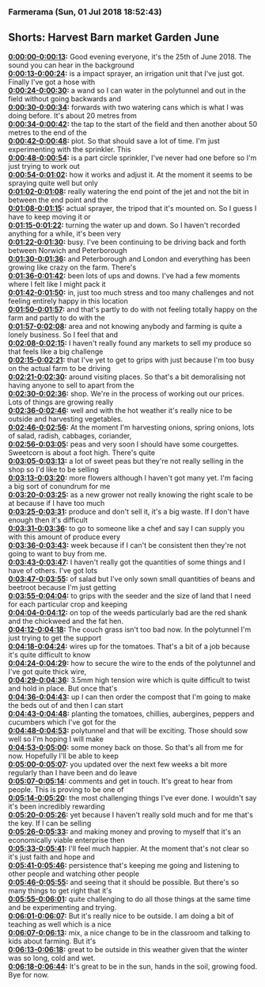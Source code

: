 ### Farmerama  (Sun, 01 Jul 2018 18:52:43)
## Shorts: Harvest Barn market Garden June  
**[0:00:00-0:00:13](https://soundcloud.com/farmerama-radio/shorts-harvest-barn-market-garden-june#t=0:00:00):**  Good evening everyone, it's the 25th of June 2018. The sound you can hear in the background  
**[0:00:13-0:00:24](https://soundcloud.com/farmerama-radio/shorts-harvest-barn-market-garden-june#t=0:00:13):**  is a impact sprayer, an irrigation unit that I've just got. Finally I've got a hose with  
**[0:00:24-0:00:30](https://soundcloud.com/farmerama-radio/shorts-harvest-barn-market-garden-june#t=0:00:24):**  a wand so I can water in the polytunnel and out in the field without going backwards and  
**[0:00:30-0:00:34](https://soundcloud.com/farmerama-radio/shorts-harvest-barn-market-garden-june#t=0:00:30):**  forwards with two watering cans which is what I was doing before. It's about 20 metres from  
**[0:00:34-0:00:42](https://soundcloud.com/farmerama-radio/shorts-harvest-barn-market-garden-june#t=0:00:34):**  the tap to the start of the field and then another about 50 metres to the end of the  
**[0:00:42-0:00:48](https://soundcloud.com/farmerama-radio/shorts-harvest-barn-market-garden-june#t=0:00:42):**  plot. So that should save a lot of time. I'm just experimenting with the sprinkler. This  
**[0:00:48-0:00:54](https://soundcloud.com/farmerama-radio/shorts-harvest-barn-market-garden-june#t=0:00:48):**  is a part circle sprinkler, I've never had one before so I'm just trying to work out  
**[0:00:54-0:01:02](https://soundcloud.com/farmerama-radio/shorts-harvest-barn-market-garden-june#t=0:00:54):**  how it works and adjust it. At the moment it seems to be spraying quite well but only  
**[0:01:02-0:01:08](https://soundcloud.com/farmerama-radio/shorts-harvest-barn-market-garden-june#t=0:01:02):**  really watering the end point of the jet and not the bit in between the end point and the  
**[0:01:08-0:01:15](https://soundcloud.com/farmerama-radio/shorts-harvest-barn-market-garden-june#t=0:01:08):**  actual sprayer, the tripod that it's mounted on. So I guess I have to keep moving it or  
**[0:01:15-0:01:22](https://soundcloud.com/farmerama-radio/shorts-harvest-barn-market-garden-june#t=0:01:15):**  turning the water up and down. So I haven't recorded anything for a while, it's been very  
**[0:01:22-0:01:30](https://soundcloud.com/farmerama-radio/shorts-harvest-barn-market-garden-june#t=0:01:22):**  busy. I've been continuing to be driving back and forth between Norwich and Peterborough  
**[0:01:30-0:01:36](https://soundcloud.com/farmerama-radio/shorts-harvest-barn-market-garden-june#t=0:01:30):**  and Peterborough and London and everything has been growing like crazy on the farm. There's  
**[0:01:36-0:01:42](https://soundcloud.com/farmerama-radio/shorts-harvest-barn-market-garden-june#t=0:01:36):**  been lots of ups and downs. I've had a few moments where I felt like I might pack it  
**[0:01:42-0:01:50](https://soundcloud.com/farmerama-radio/shorts-harvest-barn-market-garden-june#t=0:01:42):**  in, just too much stress and too many challenges and not feeling entirely happy in this location  
**[0:01:50-0:01:57](https://soundcloud.com/farmerama-radio/shorts-harvest-barn-market-garden-june#t=0:01:50):**  and that's partly to do with not feeling totally happy on the farm and partly to do with the  
**[0:01:57-0:02:08](https://soundcloud.com/farmerama-radio/shorts-harvest-barn-market-garden-june#t=0:01:57):**  area and not knowing anybody and farming is quite a lonely business. So I feel that and  
**[0:02:08-0:02:15](https://soundcloud.com/farmerama-radio/shorts-harvest-barn-market-garden-june#t=0:02:08):**  I haven't really found any markets to sell my produce so that feels like a big challenge  
**[0:02:15-0:02:21](https://soundcloud.com/farmerama-radio/shorts-harvest-barn-market-garden-june#t=0:02:15):**  that I've yet to get to grips with just because I'm too busy on the actual farm to be driving  
**[0:02:21-0:02:30](https://soundcloud.com/farmerama-radio/shorts-harvest-barn-market-garden-june#t=0:02:21):**  around visiting places. So that's a bit demoralising not having anyone to sell to apart from the  
**[0:02:30-0:02:36](https://soundcloud.com/farmerama-radio/shorts-harvest-barn-market-garden-june#t=0:02:30):**  shop. We're in the process of working out our prices. Lots of things are growing really  
**[0:02:36-0:02:46](https://soundcloud.com/farmerama-radio/shorts-harvest-barn-market-garden-june#t=0:02:36):**  well and with the hot weather it's really nice to be outside and harvesting vegetables.  
**[0:02:46-0:02:56](https://soundcloud.com/farmerama-radio/shorts-harvest-barn-market-garden-june#t=0:02:46):**  At the moment I'm harvesting onions, spring onions, lots of salad, radish, cabbages, coriander,  
**[0:02:56-0:03:05](https://soundcloud.com/farmerama-radio/shorts-harvest-barn-market-garden-june#t=0:02:56):**  peas and very soon I should have some courgettes. Sweetcorn is about a foot high. There's quite  
**[0:03:05-0:03:13](https://soundcloud.com/farmerama-radio/shorts-harvest-barn-market-garden-june#t=0:03:05):**  a lot of sweet peas but they're not really selling in the shop so I'd like to be selling  
**[0:03:13-0:03:20](https://soundcloud.com/farmerama-radio/shorts-harvest-barn-market-garden-june#t=0:03:13):**  more flowers although I haven't got many yet. I'm facing a big sort of conundrum for me  
**[0:03:20-0:03:25](https://soundcloud.com/farmerama-radio/shorts-harvest-barn-market-garden-june#t=0:03:20):**  as a new grower not really knowing the right scale to be at because if I have too much  
**[0:03:25-0:03:31](https://soundcloud.com/farmerama-radio/shorts-harvest-barn-market-garden-june#t=0:03:25):**  produce and don't sell it, it's a big waste. If I don't have enough then it's difficult  
**[0:03:31-0:03:36](https://soundcloud.com/farmerama-radio/shorts-harvest-barn-market-garden-june#t=0:03:31):**  to go to someone like a chef and say I can supply you with this amount of produce every  
**[0:03:36-0:03:43](https://soundcloud.com/farmerama-radio/shorts-harvest-barn-market-garden-june#t=0:03:36):**  week because if I can't be consistent then they're not going to want to buy from me.  
**[0:03:43-0:03:47](https://soundcloud.com/farmerama-radio/shorts-harvest-barn-market-garden-june#t=0:03:43):**  I haven't really got the quantities of some things and I have of others. I've got lots  
**[0:03:47-0:03:55](https://soundcloud.com/farmerama-radio/shorts-harvest-barn-market-garden-june#t=0:03:47):**  of salad but I've only sown small quantities of beans and beetroot because I'm just getting  
**[0:03:55-0:04:04](https://soundcloud.com/farmerama-radio/shorts-harvest-barn-market-garden-june#t=0:03:55):**  to grips with the seeder and the size of land that I need for each particular crop and keeping  
**[0:04:04-0:04:12](https://soundcloud.com/farmerama-radio/shorts-harvest-barn-market-garden-june#t=0:04:04):**  on top of the weeds particularly bad are the red shank and the chickweed and the fat hen.  
**[0:04:12-0:04:18](https://soundcloud.com/farmerama-radio/shorts-harvest-barn-market-garden-june#t=0:04:12):**  The couch grass isn't too bad now. In the polytunnel I'm just trying to get the support  
**[0:04:18-0:04:24](https://soundcloud.com/farmerama-radio/shorts-harvest-barn-market-garden-june#t=0:04:18):**  wires up for the tomatoes. That's a bit of a job because it's quite difficult to know  
**[0:04:24-0:04:29](https://soundcloud.com/farmerama-radio/shorts-harvest-barn-market-garden-june#t=0:04:24):**  how to secure the wire to the ends of the polytunnel and I've got quite thick wire,  
**[0:04:29-0:04:36](https://soundcloud.com/farmerama-radio/shorts-harvest-barn-market-garden-june#t=0:04:29):**  3.5mm high tension wire which is quite difficult to twist and hold in place. But once that's  
**[0:04:36-0:04:43](https://soundcloud.com/farmerama-radio/shorts-harvest-barn-market-garden-june#t=0:04:36):**  up I can then order the compost that I'm going to make the beds out of and then I can start  
**[0:04:43-0:04:48](https://soundcloud.com/farmerama-radio/shorts-harvest-barn-market-garden-june#t=0:04:43):**  planting the tomatoes, chillies, aubergines, peppers and cucumbers which I've got for the  
**[0:04:48-0:04:53](https://soundcloud.com/farmerama-radio/shorts-harvest-barn-market-garden-june#t=0:04:48):**  polytunnel and that will be exciting. Those should sow well so I'm hoping I will make  
**[0:04:53-0:05:00](https://soundcloud.com/farmerama-radio/shorts-harvest-barn-market-garden-june#t=0:04:53):**  some money back on those. So that's all from me for now. Hopefully I'll be able to keep  
**[0:05:00-0:05:07](https://soundcloud.com/farmerama-radio/shorts-harvest-barn-market-garden-june#t=0:05:00):**  you updated over the next few weeks a bit more regularly than I have been and do leave  
**[0:05:07-0:05:14](https://soundcloud.com/farmerama-radio/shorts-harvest-barn-market-garden-june#t=0:05:07):**  comments and get in touch. It's great to hear from people. This is proving to be one of  
**[0:05:14-0:05:20](https://soundcloud.com/farmerama-radio/shorts-harvest-barn-market-garden-june#t=0:05:14):**  the most challenging things I've ever done. I wouldn't say it's been incredibly rewarding  
**[0:05:20-0:05:26](https://soundcloud.com/farmerama-radio/shorts-harvest-barn-market-garden-june#t=0:05:20):**  yet because I haven't really sold much and for me that's the key. If I can be selling  
**[0:05:26-0:05:33](https://soundcloud.com/farmerama-radio/shorts-harvest-barn-market-garden-june#t=0:05:26):**  and making money and proving to myself that it's an economically viable enterprise then  
**[0:05:33-0:05:41](https://soundcloud.com/farmerama-radio/shorts-harvest-barn-market-garden-june#t=0:05:33):**  I'll feel much happier. At the moment that's not clear so it's just faith and hope and  
**[0:05:41-0:05:46](https://soundcloud.com/farmerama-radio/shorts-harvest-barn-market-garden-june#t=0:05:41):**  persistence that's keeping me going and listening to other people and watching other people  
**[0:05:46-0:05:55](https://soundcloud.com/farmerama-radio/shorts-harvest-barn-market-garden-june#t=0:05:46):**  and seeing that it should be possible. But there's so many things to get right that it's  
**[0:05:55-0:06:01](https://soundcloud.com/farmerama-radio/shorts-harvest-barn-market-garden-june#t=0:05:55):**  quite challenging to do all those things at the same time and be experimenting and trying.  
**[0:06:01-0:06:07](https://soundcloud.com/farmerama-radio/shorts-harvest-barn-market-garden-june#t=0:06:01):**  But it's really nice to be outside. I am doing a bit of teaching as well which is a nice  
**[0:06:07-0:06:13](https://soundcloud.com/farmerama-radio/shorts-harvest-barn-market-garden-june#t=0:06:07):**  mix, a nice change to be in the classroom and talking to kids about farming. But it's  
**[0:06:13-0:06:18](https://soundcloud.com/farmerama-radio/shorts-harvest-barn-market-garden-june#t=0:06:13):**  great to be outside in this weather given that the winter was so long, cold and wet.  
**[0:06:18-0:06:44](https://soundcloud.com/farmerama-radio/shorts-harvest-barn-market-garden-june#t=0:06:18):**  It's great to be in the sun, hands in the soil, growing food. Bye for now.  